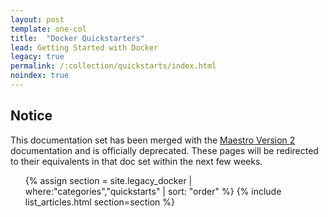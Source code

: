 ```yaml
---
layout: post
template: one-col
title:  "Docker Quickstarters"
lead: Getting Started with Docker
legacy: true
permalink: /:collection/quickstarts/index.html
noindex: true
---
```


## Notice
<div class="notice notice-warning"><p>This documentation set has been merged with the <a href="/maestro/">Maestro Version 2</a> documentation and is officially deprecated. These pages will be redirected to their equivalents in that doc set within the next few weeks.</p></div>

<div class="Toc Toc--howto">
    <ul>
    {% assign section = site.legacy_docker | where:"categories","quickstarts" | sort: "order" %}
    {% include list_articles.html section=section %}
    </ul>
</div><!--/.Toc-->
